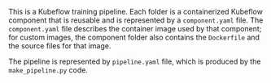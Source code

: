 This is a Kubeflow training pipeline. Each folder is a containerized Kubeflow component that is reusable and is represented by a `component.yaml` file. The `component.yaml` file describes the container image used by that component; for custom images, the component folder also contains the `Dockerfile` and the source files for that image.

The pipeline is represented by `pipeline.yaml` file, which is produced by the `make_pipeline.py` code. 